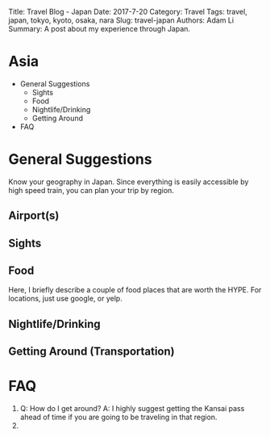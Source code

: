Title: Travel Blog - Japan
Date: 2017-7-20
Category: Travel
Tags: travel, japan, tokyo, kyoto, osaka, nara 
Slug: travel-japan
Authors: Adam Li
Summary: A post about my experience through Japan.

# Asia
<!-- MarkdownTOC -->

- General Suggestions
	- Sights
	- Food
	- Nightlife/Drinking
	- Getting Around
- FAQ

<!-- /MarkdownTOC -->

# General Suggestions
Know your geography in Japan. Since everything is easily accessible by high speed train, you can plan your trip by region.

## Airport(s)

## Sights


## Food
Here, I briefly describe a couple of food places that are worth the HYPE. For locations, just use google, or yelp.



## Nightlife/Drinking


## Getting Around (Transportation)


# FAQ
1. Q: How do I get around?
A: I highly suggest getting the Kansai pass ahead of time if you are going to be traveling in that region. 
2. 